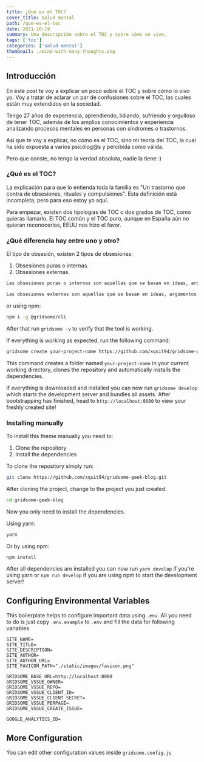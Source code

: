 ```yaml
---
title: ¿Qué es el TOC?
cover_title: Salud mental
path: /que-es-el-toc
date: 2021-10-19
summary: Una descripción sobre el TOC y sobre cómo se vive.
tags: ['toc']
categories: ['salud mental']
thumbnail: ./mind-with-many-thoughts.png
---
```


## Introducción

En este post te voy a explicar un poco sobre el TOC y sobre cómo lo vivo yo. Voy a tratar de aclarar un par de confusiones sobre el TOC, las cuales están muy extendidos en la sociedad.

Tengo 27 años de experiencia, aprendiendo, lidiando, sufriendo y orgulloso de tener TOC, además de los amplíos conocimientos y experiencia analizando procesos mentales en personas con síndromes o trastornos.

Así que te voy a explicar, no cómo es el TOC, sino mi teoría del TOC, la cual ha sido expuesta a varios psicólog@s y percibida como válida.

Pero que conste, no tengo la verdad absoluta, nadie la tiene :)

### ¿Qué es el TOC?

La explicación para que lo entienda toda la familia es "Un trastorno que contra de obsesiones, rituales y compulsiones". Esta definición está incompleta, pero para eso estoy yo aquí.

Para empezar, existen dos tipologías de TOC o dos grados de TOC, como quieras llamarlo. El TOC común y el TOC puro, aunque en España aún no quieran reconocerlos, EEUU nos hizo el favor.

### ¿Qué diferencia hay entre uno y otro?

El tipo de obsesión, existen 2 tipos de obsesiones:

1. Obsesiones puras o internas.
2. Obsesiones externas.


```bash
Las obsesiones puras o internas son aquellas que se basan en ideas, argumentos e inclusive realidades sobre la persona pensante.
```

```bash
Las obsesiones externas son aquellas que se basan en ideas, argumentos e inclusive realidades sobre el entorno exterior.  .
```

or using npm:
```bash
npm i -g @gridsome/cli
```

After that run `gridsome -v` to verify that the tool is working.

If everything is working as expected, run the following command:

```bash
gridsome create your-project-name https://github.com/xqsit94/gridsome-geek-blog
```

This command creates a folder named `your-project-name` in your current working directory, clones the repository and automatically installs the dependencies.

If everything is downloaded and installed you can now run `gridsome develop` which starts the development server and bundles all assets. After bootstrapping has finished, head to `http://localhost:8080` to view your freshly created site!

### Installing manually

To install this theme manually you need to:

1. Clone the repository
2. Install the dependencies

To clone the repository simply run:

```bash
git clone https://github.com/xqsit94/gridsome-geek-blog.git
```

After cloning the project, change to the project you just created.

```bash
cd gridsome-geek-blog
```

Now you only need to install the dependencies.

Using yarn:
```bash
yarn
```

Or by using npm:
```bash
npm install
```

After all dependencies are installed you can now run `yarn develop` if you're using yarn or `npm run develop` if you are using npm to start the development server!

## Configuring Environmental Variables
This boilerplate helps to configure important data using `.env`. All you need to do is just copy `.env.example` to `.env`
and fill the data for following variables

```dotenv
SITE_NAME=
SITE_TITLE=
SITE_DESCRIPTION=
SITE_AUTHOR=
SITE_AUTHOR_URL=
SITE_FAVICON_PATH="./static/images/favicon.png"

GRIDSOME_BASE_URL=http://localhost:8080
GRIDSOME_VSSUE_OWNER=
GRIDSOME_VSSUE_REPO=
GRIDSOME_VSSUE_CLIENT_ID=
GRIDSOME_VSSUE_CLIENT_SECRET=
GRIDSOME_VSSUE_PERPAGE=
GRIDSOME_VSSUE_CREATE_ISSUE=

GOOGLE_ANALYTICS_ID=
```

## More Configuration
You can edit other configuration values inside `gridsome.config.js`
